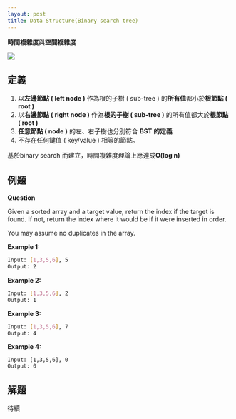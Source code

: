 ```yaml
---
layout: post
title: Data Structure(Binary search tree)
---
```


**時間複雜度**與**空間複雜度**

![]( https://miro.medium.com/max/1008/1*nb7-Y68uWM1at0BTyugn4w.png)

<!--more-->

## 定義

1. 以**左邊節點 ( left node )** 作為根的子樹 ( sub-tree ) 的**所有值**都小於**根節點 ( root )**
2. 以**右邊節點 ( right node )** 作為**根的子樹 ( sub-tree )** 的所有值都大於**根節點 ( root )**
3. **任意節點 ( node )** 的左、右子樹也分別符合 **BST 的定義**
4. 不存在任何鍵值 ( key/value ) 相等的節點。

基於binary search 而建立，時間複雜度理論上應達成**O(log n)**

## 例題

**Question**

Given a sorted array and a target value, return the index if the target is found. If not, return the index where it would be if it were inserted in order.

You may assume no duplicates in the array.

**Example 1:**

```bash
Input: [1,3,5,6], 5
Output: 2
```

**Example 2:**

```bash
Input: [1,3,5,6], 2
Output: 1
```

**Example 3:**

```bash
Input: [1,3,5,6], 7
Output: 4
```

**Example 4:**

```
Input: [1,3,5,6], 0
Output: 0
```

## 解題

待續